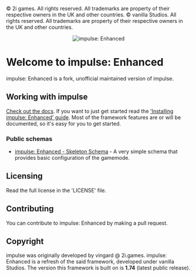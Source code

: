 © 2i games. All rights reserved. All trademarks are property of their respective owners in the UK and other countries.
© vanilla Studios. All rights reserved. All trademarks are property of their respective owners in the UK and other countries.

<p align="center">
	<img src="https://raw.githubusercontent.com/vanillastudios-gmod/impulseenhanced-media/main/impulseEnhanced.png" alt="impulse: Enhanced" />
</p>

# Welcome to impulse: Enhanced
impulse: Enhanced is a fork, unofficial maintained version of impulse.

## Working with impulse
[Check out the docs](https://avxsb.github.io/impulseenhanced). If you want to just get started read the ['Installing impulse: Enhanced' guide]([https://vingard.github.io/impulsedocs/topics/10-devsetup.md.htm](https://avxsb.github.io/impulseenchanced)l). Most of the framework features are or will be documented, so it's easy for you to get started.

### Public schemas
* [impulse: Enhanced - Skeleton Schema](https://github.com/avxsb/impulse-enhanced-skeleton) - A very simple schema that provides basic configuration of the gamemode.

## Licensing
Read the full license in the 'LICENSE' file.

## Contributing
You can contribute to impulse: Enhanced by making a pull request.

## Copyright
impulse was originally developed by vingard @ 2i.games. impulse: Enhanced is a refresh of the said framework, developed under vanilla Studios. The version this framework is built on is **1.74** (latest public release).
